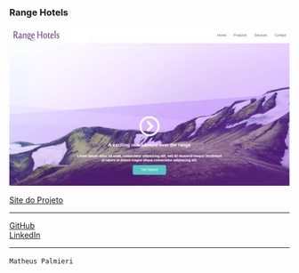### Range Hotels

<img src="images/imagem.png">

<a href="https://fashion-mathueuspalmieri.netlify.app/" target="_blank">Site do Projeto</a>

---
<a href="https://github.com/MatheusPalmieri" target="_blank">GitHub</a>
<br>
<a href="https://www.linkedin.com/in/matheusandrepalmieri/" target="_blank">LinkedIn</a>

---

`Matheus Palmieri`
